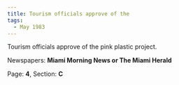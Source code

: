 ```yaml
---  
title: Tourism officials approve of the  
tags:  
  - May 1983  
---  
```

  
Tourism officials approve of the pink plastic project.  
  
Newspapers: **Miami Morning News or The Miami Herald**  
  
Page: **4**, Section: **C** 
